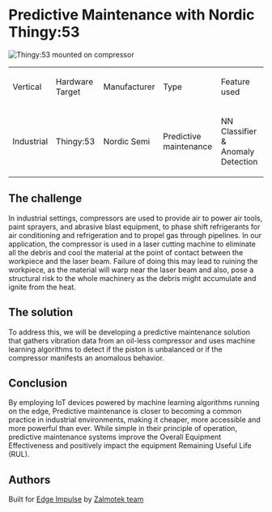 ﻿
# Predictive Maintenance with Nordic Thingy:53


![Thingy:53 mounted on compressor](53HighlightPhoto.jpg)

<table align="center", width="100%">
	<tr>
		<td><p>Vertical</p></td>
		<td><p>Hardware Target</p></td>
		<td><p>Manufacturer</p></td>
		<td><p>Type</p></td>
		<td><p>Feature used</p></td>
	</tr>
	<tr>
		<td><p>Industrial</p></td>
		<td><p>Thingy:53</p></td>
		<td><p>Nordic Semi</p></td>
		<td><p>Predictive maintenance</p></td>
		<td><p>NN Classifier & Anomaly Detection</p></td>
	</tr>
		

</table>


## The challenge

In industrial settings, compressors are used to provide air to power air tools, paint sprayers, and abrasive blast equipment, to phase shift refrigerants for air conditioning and refrigeration and to propel gas through pipelines. In our application, the compressor is used in a laser cutting machine to eliminate all the debris and cool the material at the point of contact between the workpiece and the laser beam. Failure of doing this may lead to ruining the workpiece, as the material will warp near the laser beam and also, pose a structural risk to the whole machinery as the debris might accumulate and ignite from the heat. 
## The solution
To address this, we will be developing a predictive maintenance solution that gathers vibration data from an oil-less compressor and uses machine learning algorithms to detect if the piston is unbalanced or if the compressor manifests an anomalous behavior.
## Conclusion
By employing IoT devices powered by machine learning algorithms running on the edge, Predictive maintenance is closer to becoming a common practice in industrial environments, making it cheaper, more accessible and more powerful than ever. While simple in their principle of operation, predictive maintenance systems improve the Overall Equipment Effectiveness and positively impact the equipment Remaining Useful Life (RUL). 
## Authors
  Built for [Edge Impulse](https://edgeimpulse.com/) by [Zalmotek team](https://zalmotek.com/)



